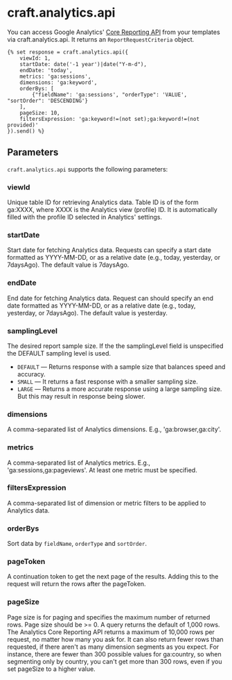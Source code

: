 # craft.analytics.api

You can access Google Analytics' [Core Reporting API](https://developers.google.com/analytics/devguides/reporting/core/v3/reference) from your templates via craft.analytics.api. It returns an `ReportRequestCriteria` object.

    {% set response = craft.analytics.api({
        viewId: 1,
        startDate: date('-1 year')|date("Y-m-d"),
        endDate: 'today',
        metrics: 'ga:sessions',
        dimensions: 'ga:keyword',
        orderBys: [
            {"fieldName": 'ga:sessions', "orderType": 'VALUE', "sortOrder": 'DESCENDING'}
        ],
        pageSize: 10,
        filtersExpression: 'ga:keyword!=(not set);ga:keyword!=(not provided)'
    }).send() %}
    
## Parameters

`craft.analytics.api` supports the following parameters:

### viewId

Unique table ID for retrieving Analytics data. Table ID is of the form ga:XXXX, where XXXX is the Analytics view (profile) ID. It is automatically filled with the profile ID selected in Analytics' settings.

### startDate

Start date for fetching Analytics data. Requests can specify a start date formatted as YYYY-MM-DD, or as a relative date (e.g., today, yesterday, or 7daysAgo). The default value is 7daysAgo.

### endDate

End date for fetching Analytics data. Request can should specify an end date formatted as YYYY-MM-DD, or as a relative date (e.g., today, yesterday, or 7daysAgo). The default value is yesterday.

### samplingLevel

The desired report sample size. If the the samplingLevel field is unspecified the DEFAULT sampling level is used.

- `DEFAULT` — Returns response with a sample size that balances speed and accuracy.
- `SMALL` — It returns a fast response with a smaller sampling size.
- `LARGE` — Returns a more accurate response using a large sampling size. But this may result in response being slower.

### dimensions

A comma-separated list of Analytics dimensions. E.g., 'ga:browser,ga:city'.

### metrics

A comma-separated list of Analytics metrics. E.g., 'ga:sessions,ga:pageviews'. At least one metric must be specified.

### filtersExpression

A comma-separated list of dimension or metric filters to be applied to Analytics data.

### orderBys

Sort data by `fieldName`, `orderType` and `sortOrder`.

### pageToken

A continuation token to get the next page of the results. Adding this to the request will return the rows after the pageToken.

### pageSize

Page size is for paging and specifies the maximum number of returned rows. Page size should be >= 0. A query returns the default of 1,000 rows. The Analytics Core Reporting API returns a maximum of 10,000 rows per request, no matter how many you ask for. It can also return fewer rows than requested, if there aren't as many dimension segments as you expect. For instance, there are fewer than 300 possible values for ga:country, so when segmenting only by country, you can't get more than 300 rows, even if you set pageSize to a higher value.
